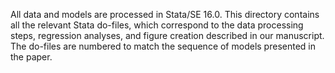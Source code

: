 All data and models are processed in Stata/SE 16.0. This directory contains all the relevant Stata do-files, which correspond to the data processing steps, regression analyses, and figure creation described in our manuscript. The do-files are numbered to match the sequence of models presented in the paper.
